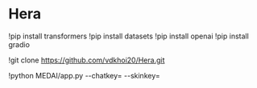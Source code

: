 # Hera

!pip install transformers
!pip install datasets
!pip install openai
!pip install gradio


!git clone https://github.com/vdkhoi20/Hera.git

!python MEDAI/app.py --chatkey= --skinkey=

